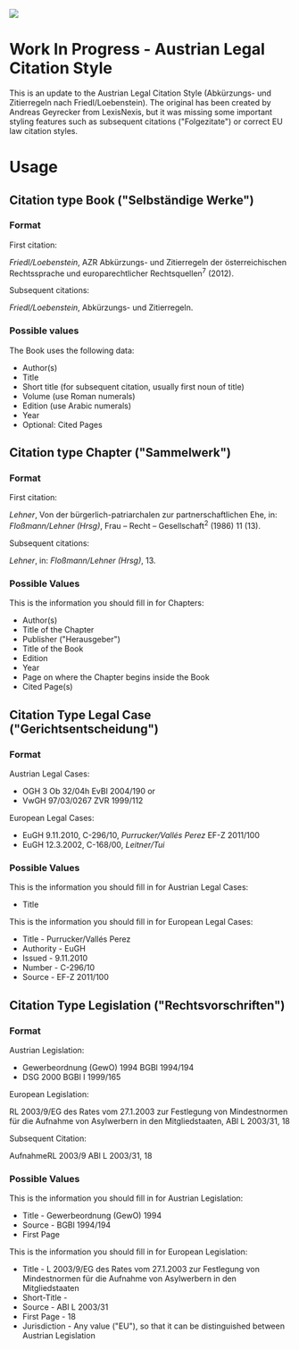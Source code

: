 ![](https://img.shields.io/badge/Work-In%20Progress-informational.svg?style=for-the-badge)

# Work In Progress - Austrian Legal Citation Style

This is an update to the Austrian Legal Citation Style (Abkürzungs- und Zitierregeln nach Friedl/Loebenstein). The original has been created by Andreas Geyrecker from LexisNexis, but it was missing some important styling features such as subsequent citations ("Folgezitate") or correct EU law citation styles.

# Usage
## Citation type Book ("Selbständige Werke")
### Format
First citation:

*Friedl/Loebenstein*, AZR Abkürzungs- und Zitierregeln der österreichischen Rechtssprache und europarechtlicher Rechtsquellen<sup>7</sup> (2012).

Subsequent citations:

*Friedl/Loebenstein*, Abkürzungs- und Zitierregeln.

### Possible values
The Book uses the following data:
* Author(s)
* Title
* Short title (for subsequent citation, usually first noun of title)
* Volume (use Roman numerals)
* Edition (use Arabic numerals)
* Year
* Optional: Cited Pages

## Citation type Chapter ("Sammelwerk")
### Format
First citation:

*Lehner*, Von der bürgerlich-patriarchalen zur partnerschaftlichen Ehe, in: *Floßmann/Lehner (Hrsg)*, Frau – Recht – Gesellschaft<sup>2</sup> (1986) 11 (13).

Subsequent citations:

*Lehner*, in: *Floßmann/Lehner (Hrsg)*, 13.

### Possible Values
This is the information you should fill in for Chapters:
* Author(s)
* Title of the Chapter
* Publisher ("Herausgeber")
* Title of the Book
* Edition
* Year 
* Page on where the Chapter begins inside the Book
* Cited Page(s)

## Citation Type Legal Case ("Gerichtsentscheidung")
### Format

Austrian Legal Cases:
* OGH 3 Ob 32/04h EvBl 2004/190 or
* VwGH 97/03/0267 ZVR 1999/112 

European Legal Cases:
* EuGH 9.11.2010, C-296/10, *Purrucker/Vallés Perez* EF-Z 2011/100
* EuGH 12.3.2002, C-168/00, *Leitner/Tui*

### Possible Values
This is the information you should fill in for Austrian Legal Cases:
* Title

This is the information you should fill in for European Legal Cases:
* Title - Purrucker/Vallés Perez
* Authority - EuGH
* Issued - 9.11.2010
* Number - C-296/10
* Source - EF-Z 2011/100

## Citation Type Legislation ("Rechtsvorschriften")
### Format

Austrian Legislation:

* Gewerbeordnung (GewO) 1994 BGBl 1994/194
* DSG 2000 BGBl I 1999/165

European Legislation:

RL 2003/9/EG des Rates vom 27.1.2003 zur Festlegung von Mindestnormen für die Aufnahme von Asylwerbern in den Mitgliedstaaten, ABl L 2003/31, 18

Subsequent Citation:

AufnahmeRL 2003/9 ABl L 2003/31, 18

### Possible Values
This is the information you should fill in for Austrian Legislation:
* Title - Gewerbeordnung (GewO) 1994
* Source - BGBl 1994/194
* First Page

This is the information you should fill in for European Legislation:
* Title - L 2003/9/EG des Rates vom 27.1.2003 zur Festlegung von Mindestnormen für die Aufnahme von Asylwerbern in den Mitgliedstaaten
* Short-Title - 
* Source - ABl L 2003/31
* First Page - 18
* Jurisdiction - Any value ("EU"), so that it can be distinguished between Austrian Legislation
